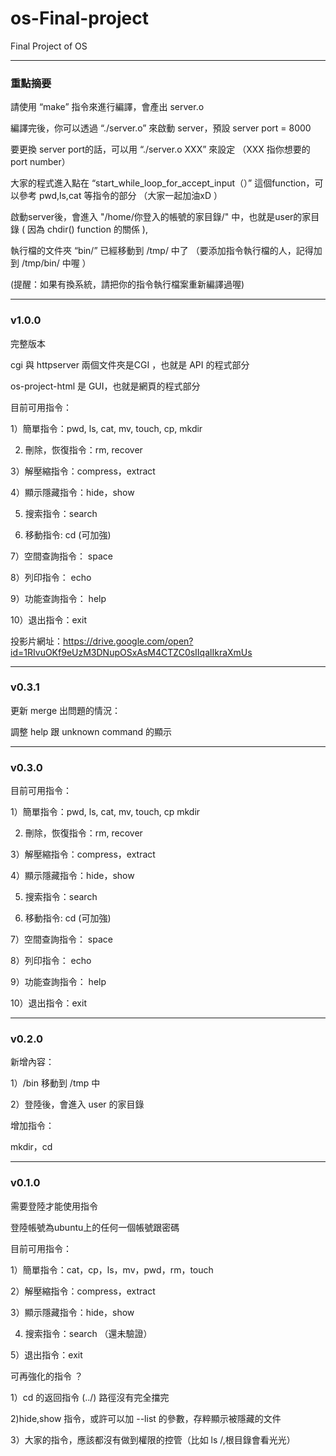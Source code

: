 # os-Final-project

Final Project of OS

----

### 重點摘要

請使用 “make” 指令來進行編譯，會產出 server.o

編譯完後，你可以透過 “./server.o” 來啟動 server，預設 server port = 8000

要更換 server port的話，可以用 “./server.o XXX” 來設定 （XXX 指你想要的 port number）

大家的程式進入點在 “start_while_loop_for_accept_input（）” 這個function，可以參考 pwd,ls,cat 等指令的部分 （大家一起加油xD ）

啟動server後，會進入 "/home/你登入的帳號的家目錄/" 中，也就是user的家目錄 ( 因為 chdir() function 的關係 ),

執行檔的文件夾 “bin/” 已經移動到 /tmp/ 中了 （要添加指令執行檔的人，記得加到 /tmp/bin/ 中喔 ）

(提醒：如果有換系統，請把你的指令執行檔案重新編譯過喔)

---

### v1.0.0

完整版本

cgi 與 httpserver 兩個文件夾是CGI ，也就是 API 的程式部分

os-project-html 是 GUI，也就是網頁的程式部分

目前可用指令：

1）簡單指令：pwd, ls, cat, mv, touch, cp, mkdir

2) 刪除，恢復指令：rm, recover

3）解壓縮指令：compress，extract

4）顯示隱藏指令：hide，show

5) 搜索指令：search

6) 移動指令: cd (可加強)

7）空間查詢指令： space

8）列印指令： echo

9）功能查詢指令： help

10）退出指令：exit

投影片網址：https://drive.google.com/open?id=1RIvuOKf9eUzM3DNupOSxAsM4CTZC0sIIqalIkraXmUs

---

### v0.3.1

更新 merge 出問題的情況：

調整 help 跟 unknown command 的顯示

---

### v0.3.0

目前可用指令：

1）簡單指令：pwd, ls, cat, mv, touch, cp mkdir

2) 刪除，恢復指令：rm, recover

3）解壓縮指令：compress，extract

4）顯示隱藏指令：hide，show

5) 搜索指令：search

6) 移動指令: cd (可加強)

7）空間查詢指令： space

8）列印指令： echo

9）功能查詢指令： help

10）退出指令：exit

---

### v0.2.0

新增內容：

1）/bin 移動到 /tmp 中

2）登陸後，會進入 user 的家目錄

增加指令：

mkdir，cd

---

### v0.1.0

需要登陸才能使用指令

登陸帳號為ubuntu上的任何一個帳號跟密碼

目前可用指令：

1）簡單指令：cat，cp，ls，mv，pwd，rm，touch

2）解壓縮指令：compress，extract

3）顯示隱藏指令：hide，show

4) 搜索指令：search （還未驗證）

5）退出指令：exit

可再強化的指令 ？

1）cd 的返回指令 (../) 路徑沒有完全擋完

2)hide,show 指令，或許可以加 --list 的參數，存粹顯示被隱藏的文件

3）大家的指令，應該都沒有做到權限的控管（比如 ls /,根目錄會看光光）